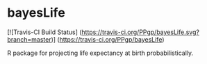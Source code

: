 # bayesLife

[![Travis-CI Build Status] (https://travis-ci.org/PPgp/bayesLife.svg?branch=master)] (https://travis-ci.org/PPgp/bayesLife)

R package for projecting life expectancy at birth probabilistically. 


